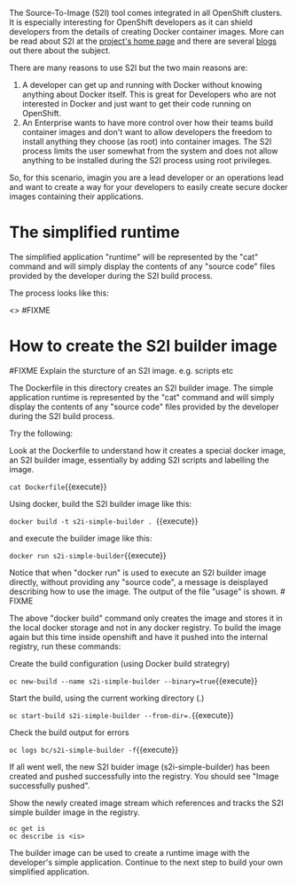 The Source-To-Image (S2I) tool comes integrated in all OpenShift clusters.  It is especially interesting for OpenShift developers as it can shield developers from the details of creating Docker container images.  More can be read about S2I at the [project's home page](https://github.com/openshift/source-to-image/) and there are several [blogs](https://blog.openshift.com/deploying-applications-from-images-in-openshift-part-one-web-console/) out there about the subject. 

There are many reasons to use S2I but the two main reasons are:

1. A developer can get up and running with Docker without knowing anything about Docker itself.  This is great for Developers who are not interested in Docker and just want to get their code running on OpenShift. 
1. An Enterprise wants to have more control over how their teams build container images and don't want to allow developers the freedom to install anything they choose (as root) into container images.  The S2I process limits the user somewhat from the system and does not allow anything to be installed during the S2I process using root privileges. 

So, for this scenario, imagin you are a lead developer or an operations lead and want to create a way for your developers to easily create secure docker images containing their applications. 

# The simplified runtime

The simplified application "runtime" will be represented by the "cat" command and will simply display the contents of any "source code" files provided by the developer during the S2I build process. 

The process looks like this:

<<add image>> #FIXME

# How to create the S2I builder image

#FIXME Explain the sturcture of an S2I image. e.g. scripts etc 

The Dockerfile in this directory creates an S2I builder image.  The simple application runtime is represented by the "cat" command and will simply display the contents of any "source code" files provided by the developer during the S2I build process. 

Try the following:

Look at the Dockerfile to understand how it creates a special docker image, an S2I builder image, essentially by adding S2I scripts and labelling the image. 

``cat Dockerfile``{{execute}}

Using docker, build the S2I builder image like this:

``docker build -t s2i-simple-builder . ``{{execute}}

and execute the builder image like this:

``docker run s2i-simple-builder``{{execute}}

Notice that when "docker run" is used to execute an S2I builder image directly, without providing any "source code", a message is deisplayed describing how to use the image.  The output of the file "usage" is shown. # FIXME

The above "docker build" command only creates the image and stores it in the local docker storage and not in any docker registry. To build the image again but this time inside openshift and have it pushed into the internal registry, run these commands:

Create the build configuration (using Docker build strategry) 

``oc new-build --name s2i-simple-builder --binary=true``{{execute}}

Start the build, using the current working directory (.)

``oc start-build s2i-simple-builder --from-dir=.``{{execute}}

Check the build output for errors 

``oc logs bc/s2i-simple-builder -f``{{execute}}

If all went well, the new S2I buider image (s2i-simple-builder) has been created and pushed successfully into the registry.  You should see "Image successfully pushed".

Show the newly created image stream which references and tracks the S2I simple builder image in the registry.

```
oc get is
oc describe is <is>
```

The builder image can be used to create a runtime image with the developer's simple application.  Continue to the next step to build your own simplified application. 


